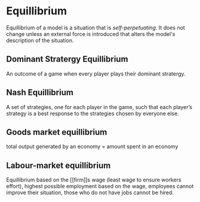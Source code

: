 # Equillibrium
Equillibrium of a model is a situation that is *self-perpetuating*. It does not change unless an external force is introduced that alters the model's description of the situation.

## Dominant Stratergy Equillibrium
An outcome of a game when every player plays their dominant stratergy. 

## Nash Equillibrium
A set of strategies, one for each player in the game, such that each player’s strategy is a best response to the strategies chosen by everyone else.

## Goods market equillibrium
total output generated by an economy = amount spent in an economy

## Labour-market equillibrium
Equillibrium based on the [[firm]]s wage (least wage to ensure workers effort), highest possible employment based on the wage, employees cannot improve their situation, those who do not have jobs cannot be hired. 

